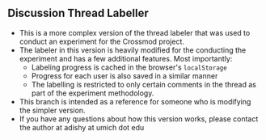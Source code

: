 ## Discussion Thread Labeller

* This is a more complex version of the thread labeler that was used to conduct an experiment for the Crossmod project.
* The labeler in this version is heavily modified for the conducting the experiment and has a few additional features. Most importantly:
  * Labeling progress is cached in the browser's `localStorage`
  * Progress for each user is also saved in a similar manner
  * The labelling is restricted to only certain comments in the thread as part of the experiment methodology. 
* This branch is intended as a reference for someone who is modifying the simpler version.
* If you have any questions about how this version works, please contact the author at adishy at umich dot edu

